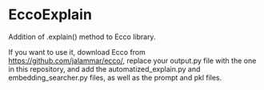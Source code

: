 # EccoExplain
Addition of .explain() method to Ecco library.

If you want to use it, download Ecco from https://github.com/jalammar/ecco/, replace your output.py file with the one in this repository, and add the automatized_explain.py and embedding_searcher.py files, as well as the prompt and pkl files.
